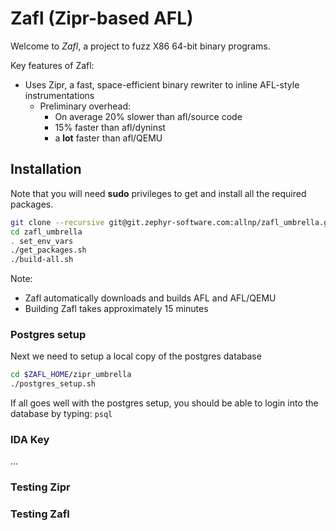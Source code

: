 # Zafl (Zipr-based AFL)

Welcome to *Zafl*, a project to fuzz X86 64-bit binary programs. 

Key features of Zafl:
* Uses Zipr, a fast, space-efficient binary rewriter to inline AFL-style instrumentations
  * Preliminary overhead: 
     * On average 20% slower than afl/source code
     * 15% faster than afl/dyninst
     * a **lot** faster than afl/QEMU

## Installation
Note that you will need **sudo** privileges to get and install all the required packages.
```bash
git clone --recursive git@git.zephyr-software.com:allnp/zafl_umbrella.git
cd zafl_umbrella
. set_env_vars
./get_packages.sh
./build-all.sh
```
Note:
* Zafl automatically downloads and builds AFL and AFL/QEMU
* Building Zafl takes approximately 15 minutes

### Postgres setup
Next we need to setup a local copy of the postgres database
```bash
cd $ZAFL_HOME/zipr_umbrella
./postgres_setup.sh
```

If all goes well with the postgres setup, you should be able to login into the database by typing: ```psql``` 

### IDA Key
...

### Testing Zipr

### Testing Zafl